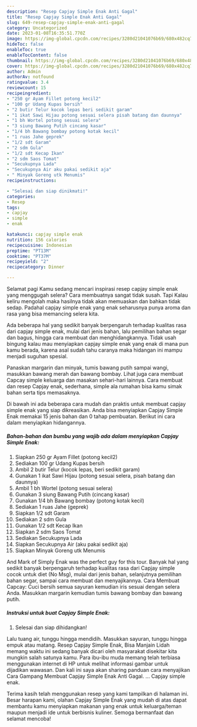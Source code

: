 ```yaml
---
description: "Resep Capjay Simple Enak Anti Gagal"
title: "Resep Capjay Simple Enak Anti Gagal"
slug: 649-resep-capjay-simple-enak-anti-gagal
category: Uncategorized
date: 2023-01-08T16:35:51.770Z
image: https://img-global.cpcdn.com/recipes/3280d21041076b69/680x482cq70/capjay-simple-enak-foto-resep-utama.jpg
hideToc: false
enableToc: true
enableTocContent: false
thumbnail: https://img-global.cpcdn.com/recipes/3280d21041076b69/680x482cq70/capjay-simple-enak-foto-resep-utama.jpg
cover: https://img-global.cpcdn.com/recipes/3280d21041076b69/680x482cq70/capjay-simple-enak-foto-resep-utama.jpg
author: Admin
authorAv: notfound
ratingvalue: 3.4
reviewcount: 15
recipeingredient:
- "250 gr Ayam Fillet potong kecil2"
- "100 gr Udang Kupas bersih"
- "2 butir Telur kocok lepas beri sedikit garam"
- "1 ikat Sawi Hijau potong sesuai selera pisah batang dan daunnya"
- "1 bh Wortel potong sesuai selera"
- "3 siung Bawang Putih cincang kasar"
- "1/4 bh Bawang bombay potong kotak kecil"
- "1 ruas Jahe geprek"
- "1/2 sdt Garam"
- "2 sdm Gula"
- "1/2 sdt Kecap Ikan"
- "2 sdm Saos Tomat"
- "Secukupnya Lada"
- "Secukupnya Air aku pakai sedikit aja"
- " Minyak Goreng utk Menumis"
recipeinstructions:

- "Selesai dan siap dinikmati!"
categories:
- Resep
tags:
- capjay
- simple
- enak

katakunci: capjay simple enak 
nutrition: 156 calories
recipecuisine: Indonesian
preptime: "PT13M"
cooktime: "PT37M"
recipeyield: "2"
recipecategory: Dinner

---
```



Selamat pagi Kamu sedang mencari inspirasi resep capjay simple enak yang menggugah selera? Cara membuatnya sangat tidak susah. Tapi Kalau keliru mengolah maka hasilnya tidak akan memuaskan dan bahkan tidak sedap. Padahal capjay simple enak yang enak seharusnya punya aroma dan rasa yang bisa memancing selera kita.


Ada beberapa hal yang sedikit banyak berpengaruh terhadap kualitas rasa dari capjay simple enak, mulai dari jenis bahan, lalu pemilihan bahan segar dan bagus, hingga cara membuat dan menghidangkannya. Tidak usah bingung kalau mau menyiapkan capjay simple enak yang enak di mana pun kamu berada, karena asal sudah tahu caranya maka hidangan ini mampu menjadi suguhan spesial.

Panaskan margarin dan minyak, tumis bawang putih sampai wangi, masukkan bawang merah dan bawang bombay. Lihat juga cara membuat Capcay simple keluarga dan masakan sehari-hari lainnya. Cara membuat dan resep Capjay enak, sederhana, simple ala rumahan bisa kamu simak bahan serta tips memasaknya.


Di bawah ini ada beberapa cara mudah dan praktis untuk membuat capjay simple enak yang siap dikreasikan. Anda bisa menyiapkan Capjay Simple Enak memakai 15 jenis bahan dan 0 tahap pembuatan. Berikut ini cara dalam menyiapkan hidangannya.

<!--inarticleads1-->

##### Bahan-bahan dan bumbu yang wajib ada dalam menyiapkan Capjay Simple Enak:

1. Siapkan 250 gr Ayam Fillet (potong kecil2)
1. Sediakan 100 gr Udang Kupas bersih
1. Ambil 2 butir Telur (kocok lepas, beri sedikit garam)
1. Gunakan 1 ikat Sawi Hijau (potong sesuai selera, pisah batang dan daunnya)
1. Ambil 1 bh Wortel (potong sesuai selera)
1. Gunakan 3 siung Bawang Putih (cincang kasar)
1. Gunakan 1/4 bh Bawang bombay (potong kotak kecil)
1. Sediakan 1 ruas Jahe (geprek)
1. Siapkan 1/2 sdt Garam
1. Sediakan 2 sdm Gula
1. Gunakan 1/2 sdt Kecap Ikan
1. Siapkan 2 sdm Saos Tomat
1. Sediakan Secukupnya Lada
1. Siapkan Secukupnya Air (aku pakai sedikit aja)
1. Siapkan  Minyak Goreng utk Menumis


And Mark of Simply Enak was the perfect guy for this tour. Banyak hal yang sedikit banyak berpengaruh terhadap kualitas rasa dari Capjay simple cocok untuk diet (No Msg), mulai dari jenis bahan, selanjutnya pemilihan bahan segar, sampai cara membuat dan menyajikannya. Cara Membuat Capcay: Cuci bersih semua sayuran kemudian iris sesuai dengan selera Anda. Masukkan margarin kemudian tumis bawang bombay dan bawang putih. 

<!--inarticleads2-->

##### Instruksi untuk buat Capjay Simple Enak:


1. Selesai dan siap dihidangkan!

Lalu tuang air, tunggu hingga mendidih. Masukkan sayuran, tunggu hingga empuk atau matang. Resep Capjay Simple Enak, Bisa Manjain Lidah memang waktu ini sedang banyak dicari oleh masyarakat disekitar kita mungkin salah satunya kamu. Para ibu-ibu muda memang telah terbiasa menggunakan internet di HP untuk melihat informasi gambar untuk dijadikan wawasan. Dan kali ini saya akan sharing panduan cara menyajikan Cara Gampang Membuat Capjay Simple Enak Anti Gagal. … Capjay simple enak. 

Terima kasih telah menggunakan resep yang kami tampilkan di halaman ini. Besar harapan kami, olahan Capjay Simple Enak yang mudah di atas dapat membantu kamu menyiapkan makanan yang enak untuk keluarga/teman maupun menjadi ide untuk berbisnis kuliner. Semoga bermanfaat dan selamat mencoba!
